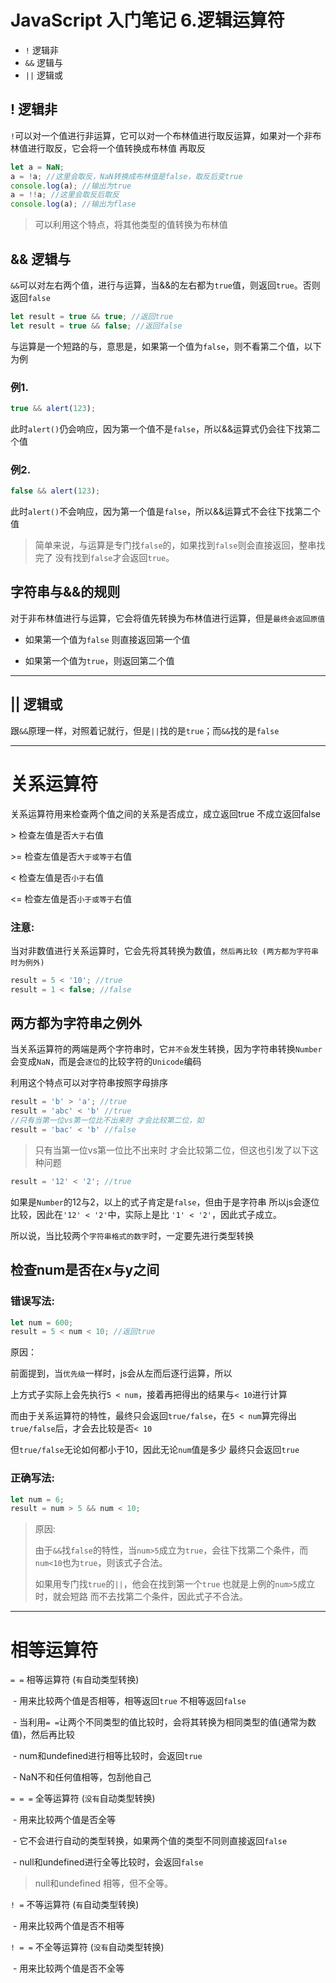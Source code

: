 # JavaScript 入门笔记 6.逻辑运算符

- `!` 逻辑非
- `&&` 逻辑与
- `||` 逻辑或

## ! 逻辑非

`!`可以对一个值进行非运算，它可以对一个布林值进行取反运算，如果对一个非布林值进行取反，它会将一个值转换成布林值 再取反

```js
let a = NaN;
a = !a; //这里会取反，NaN转换成布林值是false，取反后变true
console.log(a); //输出为true
a = !!a; //这里会取反后取反
console.log(a); //输出为flase
```

> 可以利用这个特点，将其他类型的值转换为布林值



## && 逻辑与

`&&`可以对左右两个值，进行与运算，当&&的左右都为`true`值，则返回`true`。否则返回`false`

```js
let result = true && true; //返回true
let result = true && false; //返回false
```

与运算是一个短路的与，意思是，如果第一个值为`false`，则不看第二个值，以下为例

### 例1.

```js
true && alert(123);
```

此时`alert()`仍会响应，因为第一个值不是`false`，所以&&运算式仍会往下找第二个值

### 例2.

```js
false && alert(123);
```

此时`alert()`不会响应，因为第一个值是`false`，所以&&运算式不会往下找第二个值

> 简单来说，与运算是专门找`false`的，如果找到`false`则会直接返回，整串找完了 没有找到`false`才会返回`true`。



## 字符串与&&的规则

对于非布林值进行与运算，它会将值先转换为布林值进行运算，但是`最终会返回原值`

- 如果第一个值为`false` 则直接返回第一个值

- 如果第一个值为`true`，则返回第二个值

***



## || 逻辑或

跟`&&`原理一样，对照着记就行，但是`||`找的是`true`；而`&&`找的是`false`

***

# 关系运算符

关系运算符用来检查两个值之间的关系是否成立，成立返回true 不成立返回false

&gt; 检查左值是否`大于`右值

&gt;=&nbsp;检查左值是否`大于或等于`右值

< 检查左值是否`小于`右值

<= 检查左值是否`小于或等于`右值

### 注意:

当对非数值进行关系运算时，它会先将其转换为数值，`然后再比较 (两方都为字符串时为例外)`

```js
result = 5 < '10'; //true
result = 1 < false; //false
```



## 两方都为字符串之例外

当关系运算符的两端是两个字符串时，它`并不会`发生转换，因为字符串转换`Number`会变成`NaN`，而是会`逐位`的比较字符的`Unicode`编码

利用这个特点可以对字符串按照字母排序

```js
result = 'b' > 'a'; //true
result = 'abc' < 'b' //true
//只有当第一位vs第一位比不出来时 才会比较第二位，如
result = 'bac' < 'b' //false
```

> 只有当第一位vs第一位比不出来时 才会比较第二位，但这也引发了以下这种问题

```js
result = '12' < '2'; //true
```

如果是`Number`的12与2，以上的式子肯定是`false`，但由于是字符串 所以js会逐位比较，因此在`'12' < '2'`中，实际上是比 `'1' < '2'`，因此式子成立。

所以说，当比较两个`字符串格式的数字`时，一定要先进行类型转换



## 检查num是否在x与y之间

### 错误写法:

```js
let num = 600;
result = 5 < num < 10; //返回true
```

原因：

前面提到，当`优先级`一样时，js会从左而后逐行运算，所以

上方式子实际上会先执行`5 < num`，接着再把得出的结果与`< 10`进行计算

而由于关系运算符的特性，最终只会返回`true/false`，在`5 < num`算完得出`true/false`后，才会去比较是否`< 10`

但`true/false`无论如何都小于10，因此无论`num`值是多少 最终只会返回`true`

### 正确写法:

```js
let num = 6;
result = num > 5 && num < 10;
```

> 原因:
>
> 由于`&&`找`false`的特性，当`num>5`成立为`true`，会往下找第二个条件，而`num<10`也为`true`，则该式子合法。
>
> 如果用专门找`true`的`||`，他会在找到第一个`true` 也就是上例的`num>5`成立时，就会短路 而不去找第二个条件，因此式子不合法。

***

# 相等运算符

`= =` 相等运算符 (`有`自动类型转换)

​	- 用来比较两个值是否相等，相等返回`true` 不相等返回`false`

​	- 当利用`= =`让两个不同类型的值比较时，会将其转换为相同类型的值(通常为数值)，然后再比较

​	- num和undefined进行相等比较时，会返回`true`

​	- NaN不和任何值相等，包刮他自己

`= = =` 全等运算符 (`没有`自动类型转换)

​	-  用来比较两个值是否全等

​	- 它不会进行自动的类型转换，如果两个值的类型不同则直接返回`false`

​	- null和undefined进行全等比较时，会返回`false`

> null和undefined 相等，但不全等。



`! =` 不等运算符 (`有`自动类型转换)

​	- 用来比较两个值是否不相等

`! = =` 不全等运算符 (`没有`自动类型转换)

​	- 用来比较两个值是否不全等
